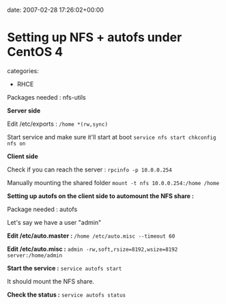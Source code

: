


date: 2007-02-28 17:26:02+00:00


# Setting up NFS + autofs under CentOS 4

categories:
- RHCE


Packages needed : nfs-utils



**Server side**

Edit /etc/exports :
`/home *(rw,sync)`

Start service and make sure it'll start at boot
`service nfs start
chkconfig nfs on`

**Client side**

Check if you can reach the server :
`rpcinfo -p 10.0.0.254`

Manually mounting the shared folder
`mount -t nfs 10.0.0.254:/home /home`

**Setting up autofs on the client side to automount the NFS share :**

Package needed : autofs

Let's say we have a user "admin"

**Edit /etc/auto.master :**
`/home /etc/auto.misc --timeout 60`

**Edit /etc/auto.misc :**
`admin -rw,soft,rsize=8192,wsize=8192 server:/home/admin`

**Start the service :**
`service autofs start`

It should mount the NFS share.

**Check the status :**
`service autofs status`




